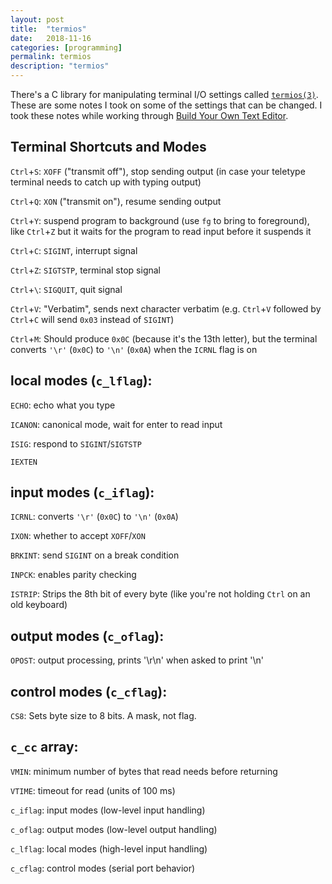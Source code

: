 ```yaml
---
layout: post
title:  "termios"
date:   2018-11-16
categories: [programming]
permalink: termios
description: "termios"
---
```


There's a C library for manipulating terminal I/O settings called [`termios(3)`](https://manpages.debian.org/bookworm/manpages-dev/termios.3.en.html). These are some notes I took on some of the settings that can be changed. I took these notes while working through  [Build Your Own Text Editor](https://viewsourcecode.org/snaptoken/kilo/).

## Terminal Shortcuts and Modes

`Ctrl`+`S`: `XOFF` ("transmit off"), stop sending output (in case your teletype terminal needs to catch up with typing 
output)

`Ctrl`+`Q`: `XON` ("transmit on"), resume sending output

`Ctrl`+`Y`: suspend program to background (use `fg` to bring to foreground), like `Ctrl`+`Z` but it waits
for the program to read input before it suspends it

`Ctrl`+`C`: `SIGINT`, interrupt signal

`Ctrl`+`Z`: `SIGTSTP`, terminal stop signal

`Ctrl`+`\`: `SIGQUIT`, quit signal

`Ctrl`+`V`: "Verbatim", sends next character verbatim (e.g. `Ctrl`+`V` followed by `Ctrl`+`C` will send `0x03` instead of `SIGINT`)

`Ctrl`+`M`: Should produce `0x0C` (because it's the 13th letter), but the terminal converts `'\r'` (`0x0C`) to `'\n'` (`0x0A`) when the `ICRNL` flag is on


## local modes (`c_lflag`):

`ECHO`: echo what you type

`ICANON`: canonical mode, wait for enter to read input

`ISIG`: respond to `SIGINT`/`SIGTSTP`

`IEXTEN` 


## input modes (`c_iflag`):

`ICRNL`: converts `'\r'` (`0x0C`) to `'\n'` (`0x0A`)

`IXON`: whether to accept `XOFF`/`XON`

`BRKINT`: send `SIGINT` on a break condition

`INPCK`: enables parity checking

`ISTRIP`: Strips the 8th bit of every byte (like you're not holding `Ctrl` on an old keyboard)


## output modes (`c_oflag`):

`OPOST`: output processing, prints '\r\n' when asked to print '\n'


## control modes (`c_cflag`):

`CS8`: Sets byte size to 8 bits. A mask, not flag.


##  `c_cc` array:

`VMIN`: minimum number of bytes that read needs before returning

`VTIME`: timeout for read (units of 100 ms)


`c_iflag`: input modes (low-level input handling)

`c_oflag`: output modes (low-level output handling)

`c_lflag`: local modes (high-level input handling)

`c_cflag`: control modes (serial port behavior)

